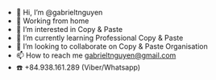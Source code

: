- 👋 Hi, I’m @gabrieltnguyen
- :house_with_garden: Working from home
- 👀 I’m interested in Copy & Paste
- 🌱 I’m currently learning Professional Copy & Paste
- 💞️ I’m looking to collaborate on Copy & Paste Organisation
- 📫 How to reach me gabrieltnguyen@gmail.com 
- :phone: +84.938.161.289 (Viber/Whatsapp)

<!---
gabrieltnguyen/gabrieltnguyen is a ✨ special ✨ repository because its `README.md` (this file) appears on your GitHub profile.
You can click the Preview link to take a look at your changes.
--->
